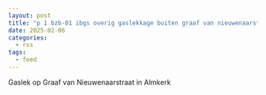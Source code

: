 ```yaml
---
layout: post
title: "p 1 bzb-01 ibgs overig gaslekkage buiten graaf van nieuwenaarstraat almkerk 205092 205631"
date: 2025-02-06
categories: 
  - rss
tags: 
  - feed
---
```


Gaslek op Graaf van Nieuwenaarstraat in Almkerk
